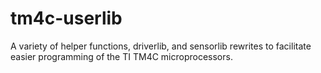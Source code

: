 # tm4c-userlib
A variety of helper functions, driverlib, and sensorlib rewrites to facilitate easier programming of the TI TM4C microprocessors.
